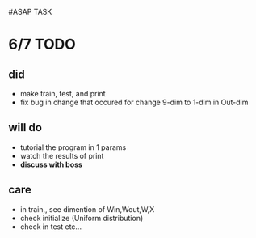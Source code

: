 #ASAP TASK

# 6/7 TODO
## did
* make train, test, and print
* fix bug in change that occured for change 9-dim to 1-dim in Out-dim
## will do
* tutorial the program in 1 params
* watch the results of print
* **discuss with boss**
## care
* in train,, see dimention of Win,Wout,W,X
* check initialize (Uniform distribution)
* check in test
etc...